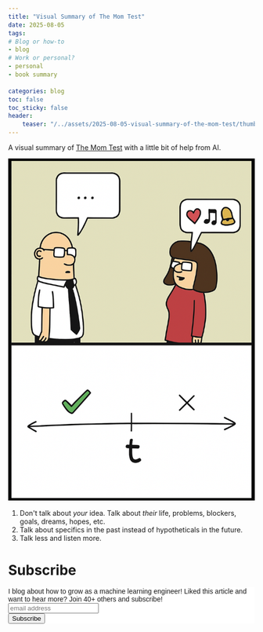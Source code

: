 ```yaml
---
title: "Visual Summary of The Mom Test"
date: 2025-08-05
tags:
# Blog or how-to
- blog
# Work or personal?
- personal
- book summary

categories: blog
toc: false
toc_sticky: false
header:
    teaser: "/../assets/2025-08-05-visual-summary-of-the-mom-test/thumbnail.png"
---
```

<!-- ctrl + alt + v -->

A visual summary of [The Mom Test](https://www.amazon.com/Mom-Test-Comment-apprendre-dentreprise/dp/1724903861) with a little bit of help from AI. 

![](/../assets/2025-08-05-visual-summary-of-the-mom-test/2025-08-07-09-06-25.png)

1. Don't talk about *your* idea. Talk about *their* life, problems, blockers, goals, dreams, hopes, etc.
2. Talk about specifics in the past instead of hypotheticals in the future.
3. Talk less and listen more.

# Subscribe

<!-- Begin Mailchimp Signup Form -->
<link href="//cdn-images.mailchimp.com/embedcode/horizontal-slim-10_7.css" rel="stylesheet" type="text/css">
<style type="text/css">
#mc_embed_signup{background:#fff; clear:left; font:14px Helvetica,Arial,sans-serif; width:100%;}
/* Add your own Mailchimp form style overrides in your site stylesheet or in this style block.
    We recommend moving this block and the preceding CSS link to the HEAD of your HTML file. */
</style>
<div id="mc_embed_signup">
<form action="https://gmail.us3.list-manage.com/subscribe/post?u=92fe86c389878585bc87837e8&amp;id=50543deff9" method="post" id="mc-embedded-subscribe-form" name="mc-embedded-subscribe-form" class="validate" target="_blank" novalidate>
    <div id="mc_embed_signup_scroll">
<label for="mce-EMAIL">I blog about how to grow as a machine learning engineer! Liked this article and want to hear more? Join 40+ others and subscribe!</label>
<input type="email" value="" name="EMAIL" class="email" id="mce-EMAIL" placeholder="email address" required>
    <!-- real people should not fill this in and expect good things - do not remove this or risk form bot signups-->
    <div style="position: absolute; left: -5000px;" aria-hidden="true"><input type="text" name="b_92fe86c389878585bc87837e8_50543deff9" tabindex="-1" value=""></div>
    <div class="clear"><input type="submit" value="Subscribe" name="subscribe" id="mc-embedded-subscribe" class="button"></div>
    </div>
</form>
</div>
<!--End mc_embed_signup-->
    